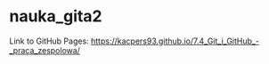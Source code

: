 # nauka_gita2

Link to GitHub Pages:
    https://kacpers93.github.io/7.4_Git_i_GitHub_-_praca_zespolowa/

